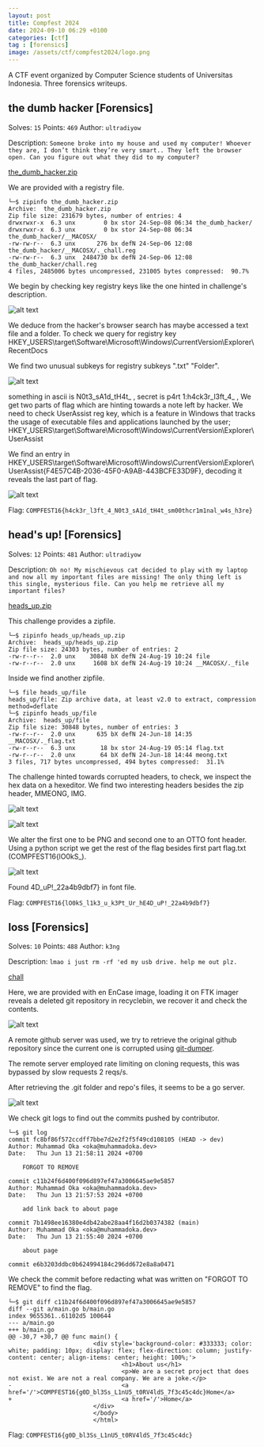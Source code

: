 ```yaml
---
layout: post
title: Compfest 2024
date: 2024-09-10 06:29 +0100
categories: [ctf]
tag : [forensics]
image: /assets/ctf/compfest2024/logo.png
---
```


A CTF event organized by Computer Science students of Universitas Indonesia. Three forensics writeups.

## the dumb hacker [Forensics]

Solves: `15` Points: `469` Author: `ultradiyow`

Description: `Someone broke into my house and used my computer! Whoever they are, I don’t think they’re very smart.. They left the browser open. Can you figure out what they did to my computer?`

<a href="/assets/zip/compfest2024/the_dumb_hacker.zip" class="btn btn-primary" download>
  <i class="fas fa-download"></i> the_dumb_hacker.zip
</a>

<br>

We are provided with a registry file.
```
└─$ zipinfo the_dumb_hacker.zip 
Archive:  the_dumb_hacker.zip
Zip file size: 231679 bytes, number of entries: 4
drwxrwxr-x  6.3 unx        0 bx stor 24-Sep-08 06:34 the_dumb_hacker/
drwxrwxr-x  6.3 unx        0 bx stor 24-Sep-08 06:34 the_dumb_hacker/__MACOSX/
-rw-rw-r--  6.3 unx      276 bx defN 24-Sep-06 12:08 the_dumb_hacker/__MACOSX/._chall.reg
-rw-rw-r--  6.3 unx  2484730 bx defN 24-Sep-06 12:08 the_dumb_hacker/chall.reg
4 files, 2485006 bytes uncompressed, 231005 bytes compressed:  90.7%
```
We begin by checking key registry keys like the one hinted in challenge's description.

![alt text](../assets/ctf/compfest2024/dumb0.png)

We deduce from the hacker's browser search has maybe accessed a text file and a folder. To check we query for registry key HKEY_USERS\target\Software\Microsoft\Windows\CurrentVersion\Explorer\RecentDocs

We find two unusual subkeys for registry subkeys ".txt" "Folder".

![alt text](../assets/ctf/compfest2024/dumb1.png)

something in ascii is N0t3_sA1d_tH4t_ , secret is p4rt 1:h4ck3r_l3ft_4_ , We get two parts of flag which are hinting towards a note left by hacker. We need to check UserAssist reg key, which is a feature in Windows that tracks the usage of executable files and applications launched by the user; HKEY_USERS\target\Software\Microsoft\Windows\CurrentVersion\Explorer\UserAssist

We find an entry in HKEY_USERS\target\Software\Microsoft\Windows\CurrentVersion\Explorer\UserAssist\{F4E57C4B-2036-45F0-A9AB-443BCFE33D9F}, decoding it reveals the last part of flag.

![alt text](../assets/ctf/compfest2024/dumb2.png)

Flag: `COMPFEST16{h4ck3r_l3ft_4_N0t3_sA1d_tH4t_sm00thcr1m1nal_w4s_h3re}`

##  head's up! [Forensics]

Solves: `12` Points: `481` Author: `ultradiyow`

Description: `Oh no! My mischievous cat decided to play with my laptop and now all my important files are missing! The only thing left is this single, mysterious file. Can you help me retrieve all my important files?`

<a href="/assets/zip/compfest2024/heads_up.zip" class="btn btn-primary" download>
  <i class="fas fa-download"></i> heads_up.zip
</a>

<br>

This challenge provides a zipfile.
```
└─$ zipinfo heads_up/heads_up.zip 
Archive:  heads_up/heads_up.zip
Zip file size: 24303 bytes, number of entries: 2
-rw-r--r--  2.0 unx    30848 bX defN 24-Aug-19 10:24 file
-rw-r--r--  2.0 unx     1608 bX defN 24-Aug-19 10:24 __MACOSX/._file
```
Inside we find another zipfile.
```
└─$ file heads_up/file
heads_up/file: Zip archive data, at least v2.0 to extract, compression method=deflate
└─$ zipinfo heads_up/file 
Archive:  heads_up/file
Zip file size: 30848 bytes, number of entries: 3
-rw-r--r--  2.0 unx      635 bX defN 24-Jun-18 14:35 __MACOSX/._flag.txt
-rw-r--r--  6.3 unx       18 bx stor 24-Aug-19 05:14 flag.txt
-rw-r--r--  2.0 unx       64 bX defN 24-Jun-18 14:44 meong.txt
3 files, 717 bytes uncompressed, 494 bytes compressed:  31.1%
```
The challenge hinted towards corrupted headers, to check, we inspect the hex data on a hexeditor. We find two interesting headers besides the zip header, MMEONG, IMG.

![alt text](../assets/ctf/compfest2024/head1.png)

![alt text](../assets/ctf/compfest2024/head2.png)

We alter the first one to be PNG and second one to an OTTO font header. Using a python script we get the rest of the flag besides first part flag.txt (COMPFEST16{lO0kS_).

![alt text](../assets/ctf/compfest2024/head0.png)

Found 4D_uP!_22a4b9dbf7} in font file.

Flag: `COMPFEST16{lO0kS_l1k3_u_k3Pt_Ur_hE4D_uP!_22a4b9dbf7}`

## loss [Forensics]

Solves: `10` Points: `488` Author: `k3ng`

Description: `lmao i just rm -rf 'ed my usb drive. help me out plz.`

<a href="/assets/zip/compfest2024/chall" class="btn btn-primary" download>
  <i class="fas fa-download"></i> chall
</a>

<br>

Here, we are provided with en EnCase image, loading it on FTK imager reveals a deleted git repository in recyclebin, we recover it and check the contents.

![alt text](../assets/ctf/compfest2024/loss0.png)

A remote github server was used, we try to retrieve the original github repository since the current one is corrupted using [git-dumper](https://github.com/arthaud/git-dumper).

The remote server employed rate limiting on cloning requests, this was bypassed by slow requests 2 reqs/s.

After retrieving the .git folder and repo's files, it seems to be a go server.

![alt text](../assets/ctf/compfest2024/loss1.png)

We check git logs to find out the commits pushed by contributor.
```
└─$ git log
commit fc8bf86f572ccdff7bbe7d2e2f2f5f49cd108105 (HEAD -> dev)
Author: Muhammad Oka <oka@muhammadoka.dev>
Date:   Thu Jun 13 21:58:11 2024 +0700

    FORGOT TO REMOVE

commit c11b24f6d400f096d897ef47a3006645ae9e5857
Author: Muhammad Oka <oka@muhammadoka.dev>
Date:   Thu Jun 13 21:57:53 2024 +0700

    add link back to about page

commit 7b1498ee16380e4db42abe28aa4f16d2b0374382 (main)
Author: Muhammad Oka <oka@muhammadoka.dev>
Date:   Thu Jun 13 21:55:40 2024 +0700

    about page

commit e6b3203ddbc0b624994184c296dd672e8a8a0471
```
We check the commit before redacting what was written on "FORGOT TO REMOVE" to find the flag.
```
└─$ git diff c11b24f6d400f096d897ef47a3006645ae9e5857
diff --git a/main.go b/main.go
index 9655361..61102d5 100644
--- a/main.go
+++ b/main.go
@@ -30,7 +30,7 @@ func main() {
                        <div style='background-color: #333333; color: white; padding: 10px; display: flex; flex-direction: column; justify-content: center; align-items: center; height: 100%;'>
                                <h1>About us</h1>
                                <p>We are a secret project that does not exist. We are not a real company. We are a joke.</p>
-                               <a href='/'>COMPFEST16{g0D_bl3Ss_L1nU5_t0RV4ldS_7f3c45c4dc}Home</a>
+                               <a href='/'>Home</a>
                        </div>
                        </body>
                        </html>
```

Flag: `COMPFEST16{g0D_bl3Ss_L1nU5_t0RV4ldS_7f3c45c4dc}`